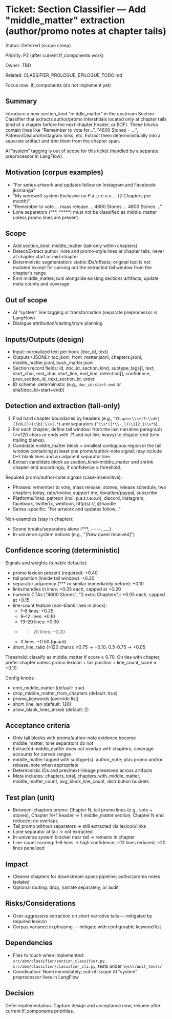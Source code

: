 # Ticket: Section Classifier — Add "middle_matter" extraction (author/promo notes at chapter tails)

Status: Deferred (scope creep)

Priority: P2 (after current lf_components work)

Owner: TBD

Related: CLASSIFIER_PROLOGUE_EPILOGUE_TODO.md

Focus now: lf_components (do not implement yet)

## Summary

Introduce a new section_kind "middle_matter" in the upstream Section Classifier that extracts author/promo interstitials located only at chapter tails (end of a chapter before the next chapter header, or EOF). These blocks contain lines like "Remember to vote for…", "4600 Stones = …", Patreon/Discord/Instagram links, etc. Extract them deterministically into a separate artifact and trim them from the chapter span.

AI “system” tagging is out of scope for this ticket (handled by a separate preprocessor in LangFlow).

## Motivation (corpus examples)

- "For series artwork and updates follow on Instagram and Facebook: jksmanga"
- "My werewolf system Exclusive on P.a.t.r.e.o.n … (2 Chapters per month)"
- "Remember to vote … mass release … 4600 Stones … 4800 Stones …"
- Lone separators (\*\*\*, \*\*\*\*\*) must not be classified as middle_matter unless promo lines are present.

## Scope

- Add section_kind: middle_matter (tail-only within chapters)
- Detect/Extract author_note and promo-style lines at chapter tails; never at chapter start or mid-chapter
- Deterministic segmentation: stable IDs/offsets; original text is not mutated except for carving out the extracted tail window from the chapter’s range
- Emit middle_matter.jsonl alongside existing sections artifacts; update meta counts and coverage

## Out of scope

- AI “system” line tagging or transformation (separate preprocessor in LangFlow)
- Dialogue attribution/casting/style planning

## Inputs/Outputs (design)

- Input: normalized text per book (doc_id, text)
- Outputs (JSONL): toc.jsonl, front_matter.jsonl, chapters.jsonl, middle_matter.jsonl, back_matter.jsonl
- Section record fields: id, doc_id, section_kind, subtype_tags\[\], text, start_char, end_char, start_line, end_line, detection\[\], confidence, prev_section_id, next_section_id, order
- ID scheme: deterministic (e.g., `doc_id:start-end` or sha1(doc_id+start+end))

## Detection and extraction (tail-only)

1. Find hard chapter boundaries by headers (e.g., `^Chapter\\s+(?:\\d+|[IVXLC]+)\\b[:\\s].*`) and separators (`^\\s*([*\\-_])\\1{2,}\\s*$`).
1. For each chapter, define tail window: from the last narrative paragraph (>=120 chars or ends with .?! and not link-heavy) to chapter end (trim trailing blanks).
1. Candidate middle_matter block = smallest contiguous region in the tail window containing at least one promo/author-note signal; may include 0–2 blank lines and an adjacent separator line.
1. Extract candidate block as section_kind=middle_matter and shrink chapter end accordingly, if confidence ≥ threshold.

Required promo/author-note signals (case-insensitive):

- Phrases: remember to vote, mass release, stones, release schedule, two chapters today, rate/review, support me, donation/paypal, subscribe
- Platforms/links: patreon (incl. p.a.t.r.e.o.n), discord, instagram, facebook, twitter|x, webtoon, http(s)://, @handle
- Series-specific: "For artwork and updates follow…"

Non-examples (stay in chapter):

- Scene breaks/separators alone (\*\*\*, -----, \_\_\_)
- In-universe system notices (e.g., "\[New quest received\]")

## Confidence scoring (deterministic)

Signals and weights (tunable defaults):

- promo lexicon present (required): +0.40
- tail position (inside tail window): +0.20
- separator adjacency (\*\*\* or similar immediately before): +0.10
- links/handles in lines: +0.05 each, capped at +0.20
- numeric CTAs ("4600 Stones", "2 extra Chapters"): +0.05 each, capped at +0.15
- line-count feature (non-blank lines in block):
  - 1–8 lines: +0.25
  - 9–12 lines: +0.10
  - 13–20 lines: +0.00
  - > 20 lines: −0.20
  - 0 lines: −0.50 (guard)
- short_line_ratio (≤120 chars): ≥0.75 → +0.10; 0.5–0.75 → +0.05

Threshold: classify as middle_matter if score ≥ 0.70. On ties with chapter, prefer chapter unless promo lexicon + tail position + line_count_score ≥ +0.10.

Config knobs:

- emit_middle_matter (default: true)
- drop_middle_matter_from_chapters (default: true)
- promo_keywords (override list)
- short_line_len (default: 120)
- allow_blank_lines_inside (default: 2)

## Acceptance criteria

- Only tail blocks with promo/author-note evidence become middle_matter; lone separators do not
- Extracted middle_matter does not overlap with chapters; coverage accounts for carved ranges
- middle_matter tagged with subtype(s): author_note; plus promo and/or release_note when appropriate
- Deterministic IDs and prev/next linkage preserved across artifacts
- Meta includes: chapters_total, chapters_with_middle_matter, middle_matter_count, avg_block_line_count, distribution buckets

## Test plan (unit)

- Between-chapters promo: Chapter N, tail promo lines (e.g., vote + stones), Chapter N+1 header → 1 middle_matter section; Chapter N end reduced; no overlaps
- Tail promo without separators → still extracted via lexicon/links
- Lone separator at tail → not extracted
- In-universe system bracket near tail → remains in chapter
- Line-count scoring: 1–8 lines → high confidence; >12 lines reduced; >20 lines penalized

## Impact

- Cleaner chapters for downstream spans pipeline; author/promo notes isolated
- Optional routing: drop, narrate separately, or audit

## Risks/Considerations

- Over-aggressive extraction on short narrative tails — mitigated by required lexicon
- Corpus variance in phrasing — mitigate with configurable keyword list

## Dependencies

- Files to touch when implemented: `src/abm/classifier/section_classifier.py`, `src/abm/classifier/classifier_cli.py`, tests under `tests/unit_tests/`
- Coordination: None immediately; out-of-scope AI “system” preprocessor lives in LangFlow

## Decision

Defer implementation. Capture design and acceptance now; resume after current lf_components priorities.
